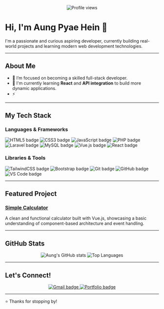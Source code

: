 <div align="center">
  <img src="https://komarev.com/ghpvc/?username=aungpyaeheiin&label=PROFILE+VIEWS&color=2e2e2e&style=for-the-badge" alt="Profile views">
</div>

# Hi, I'm Aung Pyae Hein 👋

I'm a passionate and curious aspiring developer, currently building real-world projects and learning modern web development technologies.

---

## **About Me**

- 🔭 I’m focused on becoming a skilled full-stack developer.
- 🌱 I'm currently learning **React** and **API integration** to build more dynamic applications.
- ⚡ 
---

## **My Tech Stack**

### Languages & Frameworks
<p align="left">
  <img src="https://img.shields.io/badge/HTML5-E34F26?style=for-the-badge&logo=html5&logoColor=white" alt="HTML5 badge"/>
  <img src="https://img.shields.io/badge/CSS3-1572B6?style=for-the-badge&logo=css3&logoColor=white" alt="CSS3 badge"/>
  <img src="https://img.shields.io/badge/JavaScript-F7DF1E?style=for-the-badge&logo=javascript&logoColor=black" alt="JavaScript badge"/>
  <img src="https://img.shields.io/badge/PHP-777BB4?style=for-the-badge&logo=php&logoColor=white" alt="PHP badge"/>
  <img src="https://img.shields.io/badge/Laravel-FF2D20?style=for-the-badge&logo=laravel&logoColor=white" alt="Laravel badge"/>
  <img src="https://img.shields.io/badge/MySQL-4479A1?style=for-the-badge&logo=mysql&logoColor=white" alt="MySQL badge"/>
  <img src="https://img.shields.io/badge/Vue.js-4FC08D?style=for-the-badge&logo=vue.js&logoColor=white" alt="Vue.js badge"/>
  <img src="https://img.shields.io/badge/React-20232A?style=for-the-badge&logo=react&logoColor=61DAFB" alt="React badge"/>
</p>

### Libraries & Tools
<p align="left">
  <img src="https://img.shields.io/badge/TailwindCSS-38B2AC?style=for-the-badge&logo=tailwind-css&logoColor=white" alt="TailwindCSS badge"/>
  <img src="https://img.shields.io/badge/Bootstrap-7952B3?style=for-the-badge&logo=bootstrap&logoColor=white" alt="Bootstrap badge"/>
  <img src="https://img.shields.io/badge/Git-F05032?style=for-the-badge&logo=git&logoColor=white" alt="Git badge"/>
  <img src="https://img.shields.io/badge/GitHub-100000?style=for-the-badge&logo=github&logoColor=white" alt="GitHub badge"/>
  <img src="https://img.shields.io/badge/VS%20Code-007ACC?style=for-the-badge&logo=visual-studio-code&logoColor=white" alt="VS Code badge"/>
</p>

---

## **Featured Project**

### **[Simple Calculator](https://aungpyaeheiin.github.io/calculator/)**
A clean and functional calculator built with Vue.js, showcasing a basic understanding of component-based architecture and event handling.

---

## **GitHub Stats**

<p align="center">
  <img src="https://github-readme-stats.vercel.app/api?username=aungpyaeheiin&show_icons=true&theme=dark&hide_border=true" alt="Aung's GitHub stats"/>
  <img src="https://github-readme-stats.vercel.app/api/top-langs/?username=aungpyaeheiin&layout=compact&theme=dark&hide_border=true" alt="Top Languages"/>
</p>

---

## **Let's Connect!**

<p align="center">
  <a href="mailto:aunggpyaehein@gmail.com">
    <img src="https://img.shields.io/badge/Gmail-D14836?style=for-the-badge&logo=gmail&logoColor=white" alt="Gmail badge"/>
  </a>
  <a href="https://illustrious-biscotti-822736.netlify.app/" target="_blank">
    <img src="https://img.shields.io/badge/Portfolio-000000?style=for-the-badge&logo=About.me&logoColor=white" alt="Portfolio badge"/>
  </a>
</p>


---
⭐ Thanks for stopping by!
